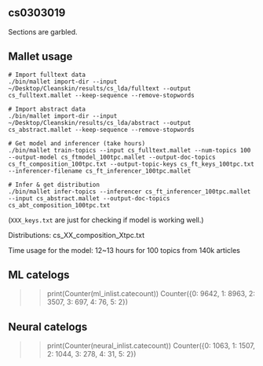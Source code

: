 ## cs0303019
Sections are garbled.

##  Mallet usage

```
# Import fulltext data
./bin/mallet import-dir --input ~/Desktop/Cleanskin/results/cs_lda/fulltext --output cs_fulltext.mallet --keep-sequence --remove-stopwords

# Import abstract data
./bin/mallet import-dir --input ~/Desktop/Cleanskin/results/cs_lda/abstract --output cs_abstract.mallet --keep-sequence --remove-stopwords

# Get model and inferencer (take hours)
./bin/mallet train-topics --input cs_fulltext.mallet --num-topics 100 --output-model cs_ftmodel_100tpc.mallet --output-doc-topics cs_ft_composition_100tpc.txt --output-topic-keys cs_ft_keys_100tpc.txt --inferencer-filename cs_ft_inferencer_100tpc.mallet

# Infer & get distribution
./bin/mallet infer-topics --inferencer cs_ft_inferencer_100tpc.mallet --input cs_abstract.mallet --output-doc-topics cs_abt_composition_100tpc.txt
```

(`XXX_keys.txt` are just for checking if model is working well.)

Distributions: cs_XX_composition_Xtpc.txt

Time usage for the model: 12~13 hours for 100 topics from 140k articles

## ML catelogs

>> print(Counter(ml_inlist.catecount))
Counter({0: 9642, 1: 8963, 2: 3507, 3: 697, 4: 76, 5: 2})

## Neural catelogs

>> print(Counter(neural_inlist.catecount))
Counter({0: 1063, 1: 1507, 2: 1044, 3: 278, 4: 31, 5: 2})



